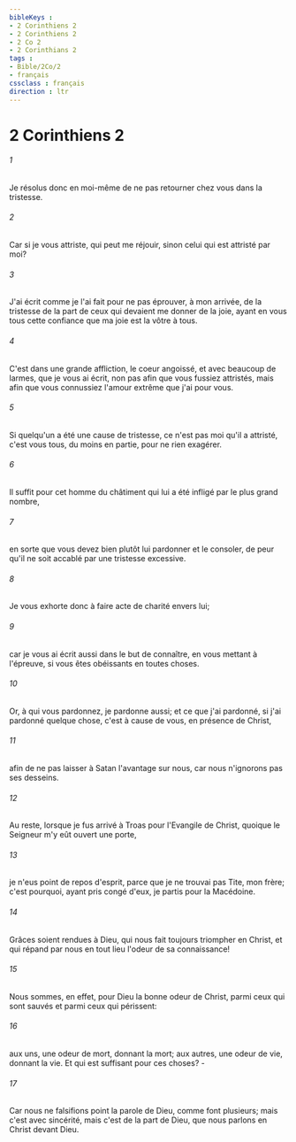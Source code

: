 ```yaml
---
bibleKeys : 
- 2 Corinthiens 2
- 2 Corinthiens 2
- 2 Co 2
- 2 Corinthians 2
tags : 
- Bible/2Co/2
- français
cssclass : français
direction : ltr
---
```


# 2 Corinthiens 2

###### 1
Je résolus donc en moi-même de ne pas retourner chez vous dans la tristesse.
###### 2
Car si je vous attriste, qui peut me réjouir, sinon celui qui est attristé par moi?
###### 3
J'ai écrit comme je l'ai fait pour ne pas éprouver, à mon arrivée, de la tristesse de la part de ceux qui devaient me donner de la joie, ayant en vous tous cette confiance que ma joie est la vôtre à tous.
###### 4
C'est dans une grande affliction, le coeur angoissé, et avec beaucoup de larmes, que je vous ai écrit, non pas afin que vous fussiez attristés, mais afin que vous connussiez l'amour extrême que j'ai pour vous.
###### 5
Si quelqu'un a été une cause de tristesse, ce n'est pas moi qu'il a attristé, c'est vous tous, du moins en partie, pour ne rien exagérer.
###### 6
Il suffit pour cet homme du châtiment qui lui a été infligé par le plus grand nombre,
###### 7
en sorte que vous devez bien plutôt lui pardonner et le consoler, de peur qu'il ne soit accablé par une tristesse excessive.
###### 8
Je vous exhorte donc à faire acte de charité envers lui;
###### 9
car je vous ai écrit aussi dans le but de connaître, en vous mettant à l'épreuve, si vous êtes obéissants en toutes choses.
###### 10
Or, à qui vous pardonnez, je pardonne aussi; et ce que j'ai pardonné, si j'ai pardonné quelque chose, c'est à cause de vous, en présence de Christ,
###### 11
afin de ne pas laisser à Satan l'avantage sur nous, car nous n'ignorons pas ses desseins.
###### 12
Au reste, lorsque je fus arrivé à Troas pour l'Evangile de Christ, quoique le Seigneur m'y eût ouvert une porte,
###### 13
je n'eus point de repos d'esprit, parce que je ne trouvai pas Tite, mon frère; c'est pourquoi, ayant pris congé d'eux, je partis pour la Macédoine.
###### 14
Grâces soient rendues à Dieu, qui nous fait toujours triompher en Christ, et qui répand par nous en tout lieu l'odeur de sa connaissance!
###### 15
Nous sommes, en effet, pour Dieu la bonne odeur de Christ, parmi ceux qui sont sauvés et parmi ceux qui périssent:
###### 16
aux uns, une odeur de mort, donnant la mort; aux autres, une odeur de vie, donnant la vie. Et qui est suffisant pour ces choses? -
###### 17
Car nous ne falsifions point la parole de Dieu, comme font plusieurs; mais c'est avec sincérité, mais c'est de la part de Dieu, que nous parlons en Christ devant Dieu.
